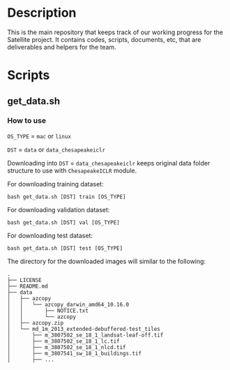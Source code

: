 # Description
This is the main repository that keeps track of our working progress for the Satellite project. It contains codes, scripts, documents, etc, that are deliverables and helpers for the team.

# Scripts
## get_data.sh
### How to use

`OS_TYPE` = `mac` or `linux`

`DST` = `data` or `data_chesapeakeiclr`

Downloading into `DST` = `data_chesapeakeiclr` keeps original data folder structure to use with `ChesapeakeICLR` module.

For downloading training dataset:

```
bash get_data.sh [DST] train [OS_TYPE]
```

For downloading validation dataset:
```
bash get_data.sh [DST] val [OS_TYPE]
```

For downloading test dataset:
```
bash get_data.sh [DST] test [OS_TYPE]
```

The directory for the downloaded images will similar to the following:
```
.
├── LICENSE
├── README.md
├── data
│   ├── azcopy
│   │   └── azcopy_darwin_amd64_10.16.0
│   │       ├── NOTICE.txt
│   │       └── azcopy
│   ├── azcopy.zip
│   └── md_1m_2013_extended-debuffered-test_tiles
│       ├── m_3807502_se_18_1_landsat-leaf-off.tif
│       ├── m_3807502_se_18_1_lc.tif
│       ├── m_3807502_se_18_1_nlcd.tif
│       ├── m_3807541_sw_18_1_buildings.tif
│       ├── ...
```
